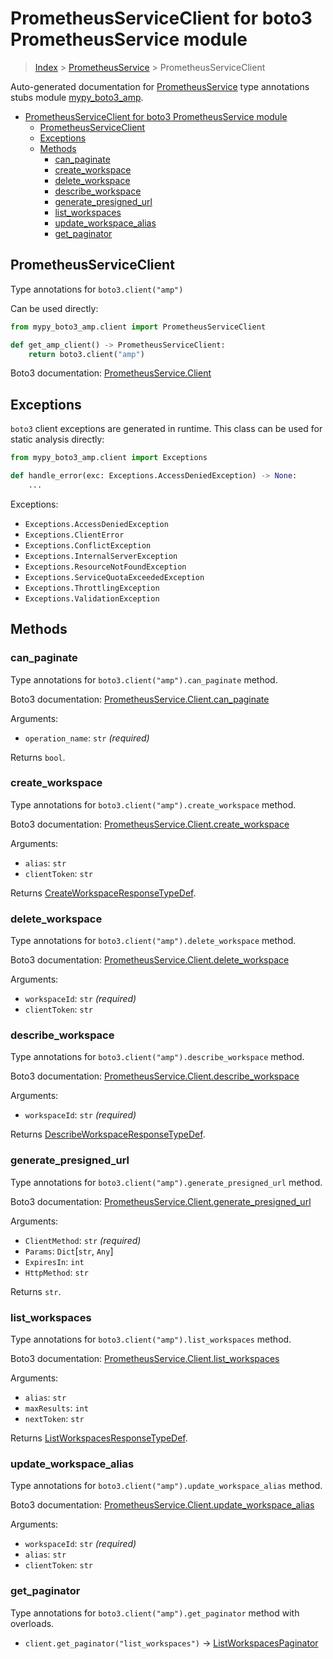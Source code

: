 # PrometheusServiceClient for boto3 PrometheusService module

> [Index](..) > [PrometheusService](.) > PrometheusServiceClient

Auto-generated documentation for
[PrometheusService](https://boto3.amazonaws.com/v1/documentation/api/1.17.77/reference/services/amp.html#PrometheusService)
type annotations stubs module
[mypy_boto3_amp](https://pypi.org/project/mypy-boto3-amp/).

- [PrometheusServiceClient for boto3 PrometheusService module](#prometheusserviceclient-for-boto3-prometheusservice-module)
  - [PrometheusServiceClient](#prometheusserviceclient)
  - [Exceptions](#exceptions)
  - [Methods](#methods)
    - [can_paginate](#can_paginate)
    - [create_workspace](#create_workspace)
    - [delete_workspace](#delete_workspace)
    - [describe_workspace](#describe_workspace)
    - [generate_presigned_url](#generate_presigned_url)
    - [list_workspaces](#list_workspaces)
    - [update_workspace_alias](#update_workspace_alias)
    - [get_paginator](#get_paginator)

## PrometheusServiceClient

Type annotations for `boto3.client("amp")`

Can be used directly:

```python
from mypy_boto3_amp.client import PrometheusServiceClient

def get_amp_client() -> PrometheusServiceClient:
    return boto3.client("amp")
```

Boto3 documentation:
[PrometheusService.Client](https://boto3.amazonaws.com/v1/documentation/api/1.17.77/reference/services/amp.html#PrometheusService.Client)

## Exceptions

`boto3` client exceptions are generated in runtime. This class can be used for
static analysis directly:

```python
from mypy_boto3_amp.client import Exceptions

def handle_error(exc: Exceptions.AccessDeniedException) -> None:
    ...
```

Exceptions:

- `Exceptions.AccessDeniedException`
- `Exceptions.ClientError`
- `Exceptions.ConflictException`
- `Exceptions.InternalServerException`
- `Exceptions.ResourceNotFoundException`
- `Exceptions.ServiceQuotaExceededException`
- `Exceptions.ThrottlingException`
- `Exceptions.ValidationException`

## Methods

### can_paginate

Type annotations for `boto3.client("amp").can_paginate` method.

Boto3 documentation:
[PrometheusService.Client.can_paginate](https://boto3.amazonaws.com/v1/documentation/api/1.17.77/reference/services/amp.html#PrometheusService.Client.can_paginate)

Arguments:

- `operation_name`: `str` *(required)*

Returns `bool`.

### create_workspace

Type annotations for `boto3.client("amp").create_workspace` method.

Boto3 documentation:
[PrometheusService.Client.create_workspace](https://boto3.amazonaws.com/v1/documentation/api/1.17.77/reference/services/amp.html#PrometheusService.Client.create_workspace)

Arguments:

- `alias`: `str`
- `clientToken`: `str`

Returns
[CreateWorkspaceResponseTypeDef](./type_defs.md#createworkspaceresponsetypedef).

### delete_workspace

Type annotations for `boto3.client("amp").delete_workspace` method.

Boto3 documentation:
[PrometheusService.Client.delete_workspace](https://boto3.amazonaws.com/v1/documentation/api/1.17.77/reference/services/amp.html#PrometheusService.Client.delete_workspace)

Arguments:

- `workspaceId`: `str` *(required)*
- `clientToken`: `str`

### describe_workspace

Type annotations for `boto3.client("amp").describe_workspace` method.

Boto3 documentation:
[PrometheusService.Client.describe_workspace](https://boto3.amazonaws.com/v1/documentation/api/1.17.77/reference/services/amp.html#PrometheusService.Client.describe_workspace)

Arguments:

- `workspaceId`: `str` *(required)*

Returns
[DescribeWorkspaceResponseTypeDef](./type_defs.md#describeworkspaceresponsetypedef).

### generate_presigned_url

Type annotations for `boto3.client("amp").generate_presigned_url` method.

Boto3 documentation:
[PrometheusService.Client.generate_presigned_url](https://boto3.amazonaws.com/v1/documentation/api/1.17.77/reference/services/amp.html#PrometheusService.Client.generate_presigned_url)

Arguments:

- `ClientMethod`: `str` *(required)*
- `Params`: `Dict`\[`str`, `Any`\]
- `ExpiresIn`: `int`
- `HttpMethod`: `str`

Returns `str`.

### list_workspaces

Type annotations for `boto3.client("amp").list_workspaces` method.

Boto3 documentation:
[PrometheusService.Client.list_workspaces](https://boto3.amazonaws.com/v1/documentation/api/1.17.77/reference/services/amp.html#PrometheusService.Client.list_workspaces)

Arguments:

- `alias`: `str`
- `maxResults`: `int`
- `nextToken`: `str`

Returns
[ListWorkspacesResponseTypeDef](./type_defs.md#listworkspacesresponsetypedef).

### update_workspace_alias

Type annotations for `boto3.client("amp").update_workspace_alias` method.

Boto3 documentation:
[PrometheusService.Client.update_workspace_alias](https://boto3.amazonaws.com/v1/documentation/api/1.17.77/reference/services/amp.html#PrometheusService.Client.update_workspace_alias)

Arguments:

- `workspaceId`: `str` *(required)*
- `alias`: `str`
- `clientToken`: `str`

### get_paginator

Type annotations for `boto3.client("amp").get_paginator` method with overloads.

- `client.get_paginator("list_workspaces")` ->
  [ListWorkspacesPaginator](./paginators.md#listworkspacespaginator)
